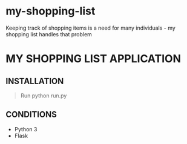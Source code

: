# my-shopping-list
Keeping track of shopping items is a need for many individuals - my shopping list handles that problem



# MY SHOPPING LIST APPLICATION


## INSTALLATION
> Run python run.py 


## CONDITIONS

* Python 3
* Flask


